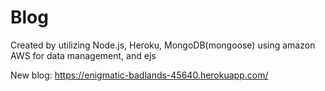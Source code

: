 # Blog

Created by utilizing Node.js, Heroku, MongoDB(mongoose) using amazon AWS for data management, and ejs 

New blog: https://enigmatic-badlands-45640.herokuapp.com/
